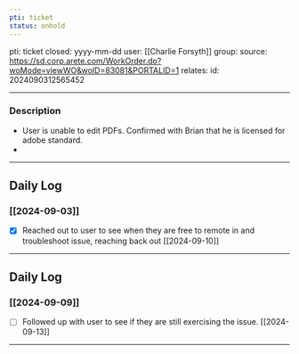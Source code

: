 ```yaml
---
pti: ticket
status: onhold
---
```

pti: ticket 
closed: yyyy-mm-dd
user: [[Charlie Forsyth]]
group: 
source: https://sd.corp.arete.com/WorkOrder.do?woMode=viewWO&woID=83081&PORTALID=1
relates: 
id: 2024090312565452

---
### Description
- User is unable to edit PDFs. Confirmed with Brian that he is licensed for adobe standard. 
-

---
## Daily Log
### [[2024-09-03]]
- [x] Reached out to user to see when they are free to remote in and troubleshoot issue, reaching back out [[2024-09-10]]
---
## Daily Log
### [[2024-09-09]]
- [ ] Followed up with user to see if they are still exercising the issue. [[2024-09-13]]
---









